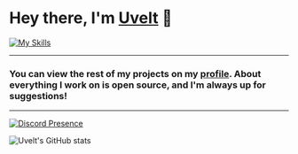 # Hey there, I'm [Uvelt]() 👋

[![My Skills](https://skillicons.dev/icons?i=js,html,css,pr,blender)](https://skillicons.dev)

<hr>

### You can view the rest of my projects on my [profile](https://github.com/Uveltt). About everything I work on is open source, and I'm always up for suggestions!

<hr>

[![Discord Presence](https://lanyard.cnrad.dev/api/832910537343893504)](https://discord.com/users/832910537343893504)

![Uvelt's GitHub stats](https://github-readme-stats.vercel.app/api?username=uvelt&show_icons=true&theme=dracula)
